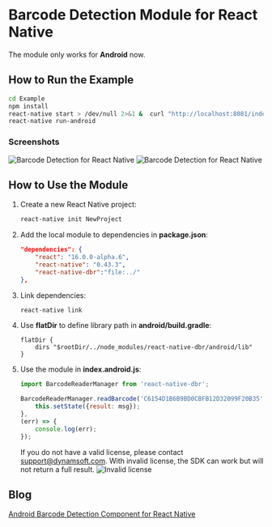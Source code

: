 # Barcode Detection Module for React Native
The module only works for **Android** now.

## How to Run the Example

```bash
cd Example
npm install
react-native start > /dev/null 2>&1 &  curl "http://localhost:8081/index.android.bundle?platform=android" -o "android/app/src/main/assets/index.android.bundle"
react-native run-android
```

### Screenshots
![Barcode Detection for React Native](http://www.codepool.biz/wp-content/uploads/2017/04/react-native-barcode-detection.jpg)
![Barcode Detection for React Native](http://www.codepool.biz/wp-content/uploads/2017/04/react-native-barcode-result.png)

## How to Use the Module
1. Create a new React Native project:

    ```bash
    react-native init NewProject
    ```
2. Add the local module to dependencies in **package.json**: 

    ```json
    "dependencies": {
		"react": "16.0.0-alpha.6",
		"react-native": "0.43.3",
		"react-native-dbr":"file:../"
	},
    ```
3. Link dependencies:

    ```bash
    react-native link
    ```
4. Use **flatDir** to define library path in **android/build.gradle**:

    ```
    flatDir {
        dirs "$rootDir/../node_modules/react-native-dbr/android/lib"
    }
    ```

4. Use the module in **index.android.js**:

    ```javascript
    import BarcodeReaderManager from 'react-native-dbr';

    BarcodeReaderManager.readBarcode('C6154D1B6B9BD0CBFB12D32099F20B35', (msg) => {
        this.setState({result: msg});
    }, 
    (err) => {
        console.log(err);
    });
    ```
    If you do not have a valid license, please contact <support@dynamsoft.com>. With invalid license, the SDK can work but will not return a full result.
    ![Invalid license](http://www.codepool.biz/wp-content/uploads/2017/04/react-native-barcode-license.png)

## Blog
[Android Barcode Detection Component for React Native](http://www.codepool.biz/android-barcode-detection-component-react-native.html)
